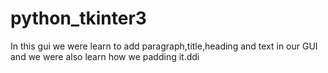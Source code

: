 # python_tkinter3
In this gui we were learn to add paragraph,title,heading and text in our GUI and we were also learn how we padding it.ddi
